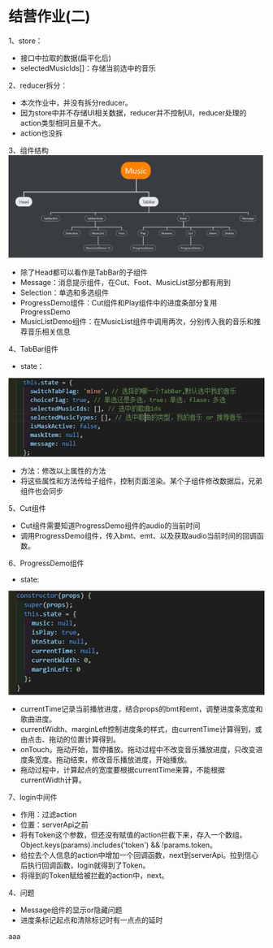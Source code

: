 # 结营作业(二)

1、store：
* 接口中拉取的数据(扁平化后)
* selectedMusicIds[]：存储当前选中的音乐

2、reducer拆分：
* 本次作业中，并没有拆分reducer。
* 因为store中并不存储UI相关数据，reducer并不控制UI，reducer处理的action类型相同且量不大。
* action也没拆

3、组件结构
![1](./helpImg/Music.png)
* 除了Head都可以看作是TabBar的子组件
* Message：消息提示组件，在Cut、Foot、MusicList部分都有用到
* Selection：单选和多选组件
* ProgressDemo组件：Cut组件和Play组件中的进度条部分复用ProgressDemo
* MusicListDemo组件：在MusicList组件中调用两次，分别传入我的音乐和推荐音乐相关信息

4、TabBar组件
* state：

![2](./helpImg/TabBarState.png)
* 方法：修改以上属性的方法
* 将这些属性和方法传给子组件，控制页面渲染。某个子组件修改数据后，兄弟组件也会同步

5、Cut组件
* Cut组件需要知道ProgressDemo组件的audio的当前时间
* 调用ProgressDemo组件，传入bmt、emt、以及获取audio当前时间的回调函数。

6、ProgressDemo组件
* state:

![2](./helpImg/ProgressDemoState.png)
* currentTime记录当前播放进度，结合props的bmt和emt，调整进度条宽度和歌曲进度。
* currentWidth、marginLeft控制进度条的样式，由currentTime计算得到，或由点击、拖动的位置计算得到。
* onTouch。拖动开始，暂停播放。拖动过程中不改变音乐播放进度，只改变进度条宽度。拖动结束，修改音乐播放进度，开始播放。
* 拖动过程中，计算起点的宽度要根据currentTime来算，不能根据currentWidth计算。

7、login中间件
* 作用：过滤action
* 位置：serverApi之前
* 将有Token这个参数，但还没有赋值的action拦截下来，存入一个数组。Object.keys(params).includes('token') && !params.token。
* 给拉去个人信息的action中增加一个回调函数，next到serverApi。拉到信心后执行回调函数，login就得到了Token。
* 将得到的Token赋给被拦截的action中，next。

4、问题
* Message组件的显示or隐藏问题
* 进度条标记起点和清除标记时有一点点的延时


aaa